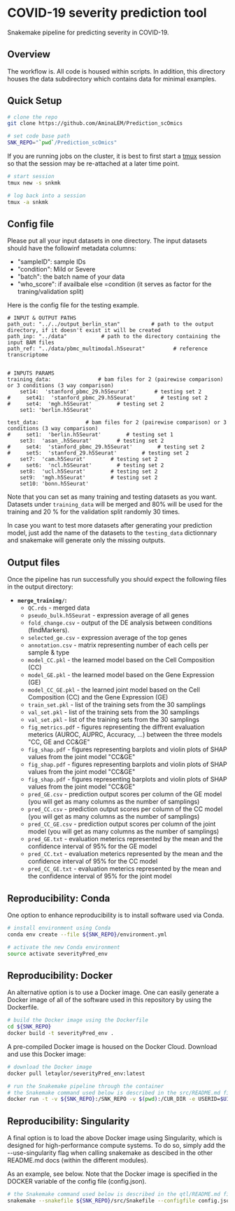 COVID-19 severity prediction tool
================================

Snakemake pipeline for predicting severity in COVID-19.


Overview
--------

The workflow is.  All code is housed within scripts. In addition, this directory houses the data subdirectory which contains data for minimal examples.

Quick Setup
-----------

```bash
# clone the repo
git clone https://github.com/AminaLEM/Prediction_scOmics

# set code base path
SNK_REPO="`pwd`/Prediction_scOmics"

```

If you are running jobs on the cluster, it is best to first start a [tmux](https://github.com/tmux/tmux) session so that the session may be re-attached at a later time point. 

```bash
# start session
tmux new -s snkmk

# log back into a session
tmux -a snkmk
```
Config file
-----------
Please put all your input datasets in one directory. 
The input datasets should have the followinf metadata columns: 
* "sampleID": sample IDs
* "condition": Mild or Severe
* "batch": the batch name of your data
* "who_score": if availbale else =condition (it serves as factor for the traning/validation split)

Here is the config file for the testing example.

```
# INPUT & OUTPUT PATHS
path_out: "../../output_berlin_stan"          # path to the output directory, if it doesn't exist it will be created 
path_inp: "../data"           # path to the directory containing the input BAM files
path_ref: "../data/pbmc_multimodal.h5seurat"         # reference transcriptome 


# INPUTS PARAMS
training_data:               # bam files for 2 (pairewise comparison) or 3 conditions (3 way comparison)
    set14:  'stanford_pbmc_29.h5Seurat'        # testing set 2
#     set41:  'stanford_pbmc_29.h5Seurat'        # testing set 2
#     set4:  'mgh.h5Seurat'        # testing set 2
    set1: 'berlin.h5Seurat'         

test_data:               # bam files for 2 (pairewise comparison) or 3 conditions (3 way comparison)
#     set1:  'berlin.h5Seurat'        # testing set 1
    set3:  'asan_.h5Seurat'        # testing set 2
#     set4:  'stanford_pbmc_29.h5Seurat'        # testing set 2
#     set5:  'stanford_29.h5Seurat'        # testing set 2
    set7:  'cam.h5Seurat'        # testing set 2
#     set6:  'ncl.h5Seurat'        # testing set 2
    set8:  'ucl.h5Seurat'        # testing set 2
    set9:  'mgh.h5Seurat'        # testing set 2
    set10: 'bonn.h5Seurat'         

```
Note that you can set as many training and testing datasets as you want. Datasets under `training_data` will be merged and 80% will be used for the training and 20 % for the validation split randomly 30 times. 

In case you want to test more datasets after generating your prediction model, just add the name of the datasets to the `testing_data` dictionnary and snakemake will generate only the missing outputs.

Output files
-----------------------

Once the pipeline has run successfully you should expect the following files in the output directory:
*   **`merge_training/`:**
    *   `QC.rds` - merged data
    *   `pseudo_bulk.h5Seurat` - expression average of all genes
    *   `fold_change.csv` - output of the DE analysis between conditions (findMarkers). 
    *   `selected_ge.csv` - expression average of the top genes
    *   `annotation.csv` - matrix representing number of each cells per sample & type
    *   `model_CC.pkl` - the learned model based on the Cell Composition (CC)
    *   `model_GE.pkl` - the learned model based on the Gene Expression (GE)
    *   `model_CC_GE.pkl` - the learned joint model based on the Cell Composition (CC) and the Gene Expression (GE)
    *   `train_set.pkl` - list of the training sets from the 30 samplings
    *   `val_set.pkl` - list of the training sets from the 30 samplings
    *   `val_set.pkl` - list of the training sets from the 30 samplings
    *   `fig_metrics.pdf` - figures representing the diffrent evaluation meterics (AUROC, AUPRC, Accuracy, ...) between the three models "CC, GE and CC&GE"
    *   `fig_shap.pdf` - figures representing barplots and violin plots of SHAP values from the joint model "CC&GE"
    *   `fig_shap.pdf` - figures representing barplots and violin plots of SHAP values from the joint model "CC&GE"
    *   `fig_shap.pdf` - figures representing barplots and violin plots of SHAP values from the joint model "CC&GE"
    *   `pred_GE.csv` - prediction output scores per column of the GE model (you will get as many columns as the number of samplings)
    *   `pred_CC.csv` - prediction output scores per column of the CC model (you will get as many columns as the number of samplings)
    *   `pred_CC_GE.csv` - prediction output scores per column of the joint model (you will get as many columns as the number of samplings)
    *   `pred_GE.txt` - evaluation meterics represented by the mean and the confidence interval of 95% for the GE model
    *   `pred_CC.txt` - evaluation meterics represented by the mean and the confidence interval of 95% for the CC model
    *   `pred_CC_GE.txt` - evaluation meterics represented by the mean and the confidence interval of 95% for the joint model 

Reproducibility: Conda   
----------------------

One option to enhance reproducibility is to install software used via Conda.

```bash
# install environment using Conda
conda env create --file ${SNK_REPO}/environment.yml

# activate the new Conda environment
source activate severityPred_env
```


Reproducibility: Docker
-----------------------

An alternative option is to use a Docker image. One can easily generate a Docker image of all of the software used in this repository by using the Dockerfile. 

```bash
# build the Docker image using the Dockerfile
cd ${SNK_REPO}
docker build -t severityPred_env .
```

A pre-compiled Docker image is housed on the Docker Cloud. Download and use this Docker image:

```bash
# download the Docker image 
docker pull letaylor/severityPred_env:latest

# run the Snakemake pipeline through the container
# the Snakemake command used below is described in the src/README.md file
docker run -t -v ${SNK_REPO}:/SNK_REPO -v $(pwd):/CUR_DIR -e USERID=$UID letaylor/severityPred_env:latest "snakemake --snakefile "
```


Reproducibility: Singularity
----------------------------

A final option is to load the above Docker image using Singularity, which is designed for high-performance compute systems. To do so, simply add the --use-singularity flag when calling snakemake as descibed in the other README.md docs (within the different modules).

As an example, see below. Note that the Docker image is specified in the DOCKER variable of the config file (config.json).

```bash
# the Snakemake command used below is described in the qtl/README.md file
snakemake --snakefile ${SNK_REPO}/src/Snakefile --configfile config.json --predict --use-singularity --singularity-prefix $(pwd)/.snakemake/singularity
```
